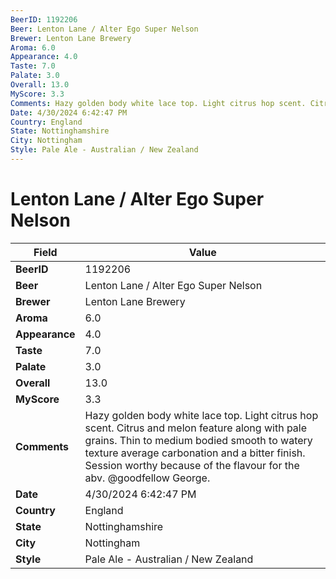 ```yaml
---
BeerID: 1192206
Beer: Lenton Lane / Alter Ego Super Nelson
Brewer: Lenton Lane Brewery
Aroma: 6.0
Appearance: 4.0
Taste: 7.0
Palate: 3.0
Overall: 13.0
MyScore: 3.3
Comments: Hazy golden body white lace top. Light citrus hop scent. Citrus and melon feature along with pale grains. Thin to medium bodied smooth to watery texture average carbonation and a bitter finish. Session worthy because of the flavour for the abv. @goodfellow George.
Date: 4/30/2024 6:42:47 PM
Country: England
State: Nottinghamshire
City: Nottingham
Style: Pale Ale - Australian / New Zealand
---
```


# Lenton Lane / Alter Ego Super Nelson

| Field         | Value |
|---------------|-------|
| **BeerID** | 1192206 |
| **Beer** | Lenton Lane / Alter Ego Super Nelson |
| **Brewer** | Lenton Lane Brewery |
| **Aroma** | 6.0 |
| **Appearance** | 4.0 |
| **Taste** | 7.0 |
| **Palate** | 3.0 |
| **Overall** | 13.0 |
| **MyScore** | 3.3 |
| **Comments** | Hazy golden body white lace top. Light citrus hop scent. Citrus and melon feature along with pale grains. Thin to medium bodied smooth to watery texture average carbonation and a bitter finish. Session worthy because of the flavour for the abv. @goodfellow George.  |
| **Date** | 4/30/2024 6:42:47 PM |
| **Country** | England |
| **State** | Nottinghamshire |
| **City** | Nottingham |
| **Style** | Pale Ale - Australian / New Zealand |

